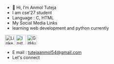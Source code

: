 - 👋 Hi, I’m Anmol Tuteja
- I am cse'27 student
- Language : C, HTML
- My Social Media Links
- learning web development and python currently 

<a href="https://www.linkedin.com/in/anmol-tuteja-684b0327b/"><img src="http://pngimg.com/uploads/linkedIn/linkedIn_PNG8.png" alt="LinkedIn" height="32" width="32"></a>
<a href="https://www.instagram.com/anmoltuteja287/"><img src="https://upload.wikimedia.org/wikipedia/commons/5/58/Instagram-Icon.png" alt="Instagram" height="32" width="32"></a>
<a href="https://github.com/AnmolTutejaGitHub/"><img src="https://cdn-icons-png.flaticon.com/512/25/25231.png" alt="GitHub" height="32" width="32"></a>

- E mail : tutejaanmol54@gmail.com
- Let's connect 
